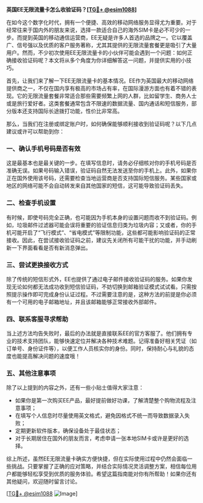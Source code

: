 **英国EE无限流量卡怎么收验证码？[[TG💪+ @esim1088](https://t.me/s/esim1088)]**

在如今这个数字化时代，拥有一个便捷、高效的移动网络服务显得尤为重要。对于经常往来于国内外的朋友来说，选择一款适合自己的海外SIM卡是必不可少的一步。而提到英国的移动通信运营商，EE无疑是许多人首选的品牌之一。它以覆盖广、信号强以及优质的客户服务著称，尤其其提供的无限流量套餐更是吸引了大量用户。然而，不少初次使用EE无限流量卡的小伙伴可能会遇到一个问题：如何正确接收验证码呢？本文将从多个角度为你详细解答这一问题，并提供实用的小技巧。

首先，让我们来了解一下EE无限流量卡的基本情况。EE作为英国最大的移动网络提供商之一，不仅在国内享有极高的市场占有率，在国际漫游方面也有着不错的表现。它的无限流量套餐非常适合那些需要频繁上网的人群，比如留学生、商务人士或是旅行爱好者。这类套餐通常包含不限速的数据流量、国内通话和短信服务，部分版本还支持国际长途拨打功能，性价比非常高。

那么，当我们在注册或绑定账户时，如何确保能够顺利接收到验证码呢？以下几点建议或许可以帮助到你：

### 一、确认手机号码是否有效

这是最基本也是最关键的一步。在填写信息时，请务必仔细核对你的手机号码是否准确无误。如果号码输入错误，验证码自然无法发送至你的手机上。此外，如果你正在国外使用该号码，还需要检查当地运营商是否支持国际短信服务。某些国家或地区的网络可能不会自动转发来自其他国家的短信，这可能导致验证码丢失。

### 二、检查手机设置

有时候，即使号码完全正确，也可能因为手机本身的设置问题而收不到验证码。例如，垃圾邮件过滤器可能会误将重要的验证信息归类为垃圾内容；又或者，你的手机可能开启了“飞行模式”、“省电模式”等限制功能，这些都可能影响验证码的正常接收。因此，在尝试接收验证码之前，建议先关闭所有可能干扰的功能，并手动刷新一下界面看看是否有新消息弹出。

### 三、尝试更换接收方式

除了传统的短信形式外，EE也提供了通过电子邮件接收验证码的服务。如果你发现无论如何都无法成功收到短信验证码，不妨切换到邮箱验证模式试试看。只需按照提示操作即可完成身份认证过程。不过需要注意的是，这种方法的前提是你必须有一个可用的电子邮箱地址，并且该邮箱能够正常接收外部邮件。

### 四、联系客服寻求帮助

当上述方法均告失败时，最后的办法就是直接联系EE的官方客服了。他们拥有专业的技术支持团队，能够快速定位并解决各种技术难题。记得准备好相关凭证（如订单号、身份证件等），以便工作人员核实你的身份。同时，保持耐心与礼貌的态度也能提高解决问题的速度哦！

### 五、其他注意事项

除了以上提到的内容之外，还有一些小贴士值得大家注意：
- 如果你是第一次购买EE产品，最好提前做好功课，了解清楚整个购物流程及注意事项；
- 在填写个人信息时尽量使用英文格式，避免因格式不统一而导致数据录入失败；
- 定期更新软件版本，确保设备处于最佳状态；
- 对于长期居住在国外的朋友而言，考虑申请一张本地SIM卡或许是更好的选择。

综上所述，虽然EE无限流量卡确实方便快捷，但在实际使用过程中仍然会面临一些挑战。只要掌握了正确的应对策略，并结合实际情况灵活调整方案，相信每位用户都能够轻松享受到优质的服务体验。希望这篇指南能对你有所帮助！如果你还有其他疑问，欢迎随时留言讨论。

[[TG💪+ @esim1088](https://t.me/s/esim1088) ![Image](https://i.postimg.cc/4NQfJmqS/Snipaste-2025-05-13-00-14-12.png)]